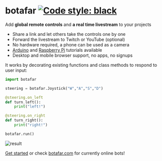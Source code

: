 # botafar [![Code style: black](https://img.shields.io/badge/code%20style-black-000000.svg)](https://github.com/psf/black)

<!-- start intro -->

Add **global remote controls** and **a real time livestream** to your projects

- Share a link and let others take the controls one by one
- Forward the livestream to Twitch or YouTube (optional)
- No hardware required, a phone can be used as a camera
- [Arduino](https://docs.botafar.com/arduino) and [Raspberry Pi](https://docs.botafar.com/raspi) tutorials available
- Desktop and mobile browser support, no apps, no signups

It works by decorating existing functions and class methods to respond to user input:

```python
import botafar

steering = botafar.Joystick("W","A","S","D")

@steering.on_left
def turn_left():
    print("left!")

@steering.on_right
def turn_right():
    print("right!")

botafar.run() 
```

![result](https://docs-assets.botafar.com/result.png)

<!-- end intro -->

[Get started](https://docs.botafar.com) or check [botafar.com](https://botafar.com) for currently online bots!
